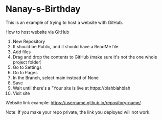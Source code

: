 # Nanay-s-Birthday
This is an example of trying to host a website with GitHub.

How to host website via GitHub
1. New Repository
2. It should be Public, and it should have a ReadMe file
3. Add files
4. Drag and drop the contents to GitHub (make sure it's not the one whole project folder)
5. Go to Settings
6. Go to Pages
7. In the Branch, select main instead of None
8. Save
9. Wait until there's a "Your site is live at https://blahblahblah
10. Visit site

Website link example: https://username.github.io/repository-name/

Note: If you make your repo private, the link you deployed will not work. 
